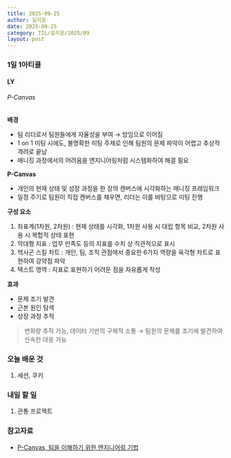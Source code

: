 ```yaml
---
title: 2025-09-25
author: 길지운
date: 2025-09-25
category: TIL/길지운/2025/09
layout: post
---
```


### 1일 1아티클
#### LY
###### P-Canvas
**배경**
- 팀 리더로서 팀원들에게 자율성을 부여 → 방임으로 이어짐
- 1 on 1 미팅 시에도, 불명확한 미팅 주제로 인해 팀원의 문제 파악이 어렵고 추상적 격려로 끝남
- 매니징 과정에서의 어려움을 엔지니어링처럼 시스템화하여 해결 필요
  
**P-Canvas**
- 개인의 현재 상태 및 성장 과정을 한 장의 캔버스에 시각화하는 매니징 프레임워크
- 일정 주기로 팀원이 직접 캔버스를 채우면, 리더는 이를 바탕으로 미팅 진행
  
**구성 요소**
1. 좌표계(1차원, 2차원) : 현재 상태를 시각화, 1차원 사용 시 대립 항목 비교, 2차원 사용 시 복합적 상태 표현
2. 막대형 지표 : 업무 만족도 등의 지표를 수치 상 직관적으로 표시
3. 헥사곤 스킬 차트 : 개인, 팀, 조직 관점에서 중요한 6가지 역량을 육각형 차트로 표현하여 강약점 파악
4. 텍스트 영역 : 지표로 표현하기 어려운 점을 자유롭게 작성
  
**효과**
- 문제 조기 발견
- 근본 원인 탐색
- 성장 과정 추적
  
> 변화량 추적 가능, 데이터 기반의 구체적 소통 → 팀원의 문제를 조기에 발견하여 신속한 대응 가능
  
### 오늘 배운 것
1. 세션, 쿠키
  
### 내일 할 일
1. 관통 프로젝트
  
### 참고자료
- [P-Canvas, 팀을 이해하기 위한 엔지니어링 기법](https://techblog.lycorp.co.jp/ko/p-canvas-a-technique-for-understanding-your-team)